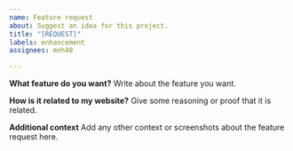 ```yaml
---
name: Feature request
about: Suggest an idea for this project.
title: "[REQUEST]"
labels: enhancement
assignees: mnh48

---
```


**What feature do you want?**
Write about the feature you want.

**How is it related to my website?**
Give some reasoning or proof that it is related.

**Additional context**
Add any other context or screenshots about the feature request here.

